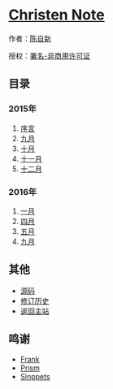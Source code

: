 # [Christen Note]()

作者：[陈自新](http://chenzixin.com)

授权：<a rel="license" href="http://creativecommons.org/licenses/by-nc/4.0/">署名-非商用许可证</a>

## 目录

### 2015年
1. [序言](#README)
1. [九月](#docs/2015-09)
1. [十月](#docs/2015-10)
1. [十一月](#docs/2015-11)
1. [十二月](#docs/2015-12)

### 2016年
1. [一月](#docs/2016-01)
2. [四月](#docs/2016-04)
3. [五月](#docs/2016-05)
3. [九月](#docs/2016-09)


## 其他
- [源码](https://github.com/hiclick/hiclick.github.com)
- [修订历史](https://github.com/hiclick/hiclick.github.com/graphs/commit-activity)
- [返回主站](http://christen.cn)

## 鸣谢
- [Frank](http://www.ruanyifeng.com/home.html)
- [Prism](/lab/tool/prism.html)
- [Sinppets](http://christen.cn/lab/tool/sinppets.html)
